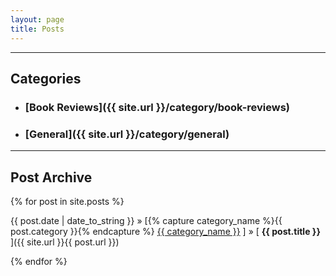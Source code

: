 ```yaml
---
layout: page
title: Posts
---
```

-----

<h2>Categories</h2>

* ### [Book Reviews]({{ site.url }}/category/book-reviews)
* ### [General]({{ site.url }}/category/general)

-----  

<h2>Post Archive</h2>

{% for post in site.posts %}

{{ post.date | date_to_string }} » [{% capture category_name %}{{ post.category }}{% endcapture %} <a href="/category/{{ category_name }}">{{ category_name }}</a> ] » [ **{{ post.title }}** ]({{ site.url }}{{ post.url }}) 

{% endfor %}
